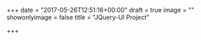 +++
date = "2017-05-26T12:51:16+00:00"
draft = true
image = ""
showonlyimage = false
title = "JQuery-UI Project"

+++
